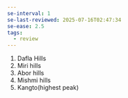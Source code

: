 ```yaml
---
se-interval: 1
se-last-reviewed: 2025-07-16T02:47:34
se-ease: 2.5
tags:
  - review
---
```

1. Dafla Hills
2. Miri hills
3. Abor hills
4. Mishmi hills
5. Kangto(highest peak)